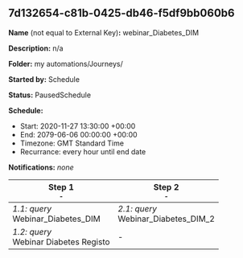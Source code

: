 ## 7d132654-c81b-0425-db46-f5df9bb060b6

**Name** (not equal to External Key)**:** webinar_Diabetes_DIM

**Description:** n/a

**Folder:** my automations/Journeys/

**Started by:** Schedule

**Status:** PausedSchedule

**Schedule:**

* Start: 2020-11-27 13:30:00 +00:00
* End: 2079-06-06 00:00:00 +00:00
* Timezone: GMT Standard Time
* Recurrance: every hour until end date

**Notifications:** _none_


| Step 1<br>_<small>-</small>_ | Step 2<br>_<small>-</small>_ |
| --- | --- |
| _1.1: query_<br>Webinar_Diabetes_DIM | _2.1: query_<br>Webinar_Diabetes_DIM_2 |
| _1.2: query_<br>Webinar Diabetes Registo | - |
